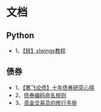 # 文档

## Python
* 1、[【转】xlwings教程](https://github.com/marquis90/doc/blob/master/xlwings%E6%95%99%E7%A8%8B.md)
## 债券
* 1、[【寒飞论债】十年债券研究心得](https://github.com/marquis90/doc/blob/master/%E3%80%90%E5%AF%92%E9%A3%9E%E8%AE%BA%E5%80%BA%E3%80%91%E5%8D%81%E5%B9%B4%E5%80%BA%E5%88%B8%E7%A0%94%E7%A9%B6%E5%BF%83%E5%BE%97%E2%80%94%E2%80%94%E5%9B%BA%E5%AE%9A%E6%94%B6%E7%9B%8A%E7%A0%94%E7%A9%B6%E5%9F%B9%E8%AE%AD%E6%BC%94%E8%AE%B2%E7%A8%BF.pdf)
* 2、[债券编码命名规则](https://github.com/marquis90/doc/blob/master/%E5%80%BA%E5%88%B8%E7%BC%96%E7%A0%81%E5%91%BD%E5%90%8D%E8%A7%84%E5%88%99.md)
* 3、[资金交易员的修行手册](https://github.com/marquis90/Document/blob/master/%E8%B5%84%E9%87%91%E4%BA%A4%E6%98%93%E5%91%98%E7%9A%84%E4%BF%AE%E8%A1%8C%E6%89%8B%E5%86%8C.md)
